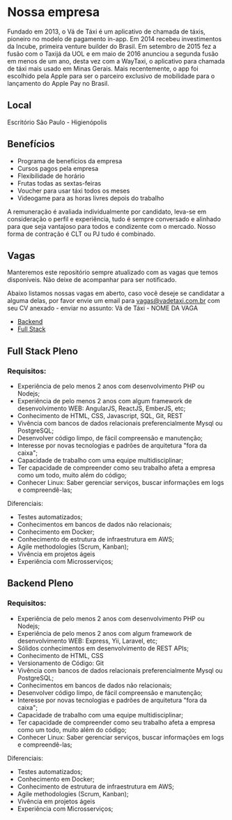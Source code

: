 # Nossa empresa

Fundado em 2013, o Vá de Táxi é um aplicativo de chamada de táxis, pioneiro no modelo de pagamento in-app. Em 2014 recebeu investimentos da Incube, primeira venture builder do Brasil. Em setembro de 2015 fez a fusão com o Taxijá da UOL e em maio de 2016 anunciou a segunda fusão em menos de um ano, desta vez com a WayTaxi, o aplicativo para chamada de táxi mais usado em Minas Gerais. Mais recentemente, o app foi escolhido pela Apple para ser o parceiro exclusivo de mobilidade para o lançamento do Apple Pay no Brasil.

## Local

Escritório São Paulo - Higienópolis

## Benefícios

- Programa de benefícios da empresa
- Cursos pagos pela empresa
- Flexibilidade de horário
- Frutas todas as sextas-feiras
- Voucher para usar táxi todos os meses
- Videogame para as horas livres depois do trabalho

A remuneração é avaliada individualmente por candidato, leva-se em consideração o perfil e experiência, tudo é sempre conversado e alinhado para que seja vantajoso para todos e condizente com o mercado. Nosso forma de contração é CLT ou PJ tudo é combinado.


## Vagas

Manteremos este repositório sempre atualizado com as vagas que temos disponíveis. Não deixe de acompanhar para ser notificado.

Abaixo listamos nossas vagas em aberto, caso você deseje se candidatar a alguma delas, por favor envie um email para vagas@vadetaxi.com.br com seu CV anexado - enviar no assunto: Vá de Táxi - NOME DA VAGA


* [Backend](#backend-pleno)
* [Full Stack](#full-stack-pleno)


## Full Stack Pleno

### Requisitos:

- Experiência de pelo menos 2 anos com desenvolvimento PHP ou Nodejs;
- Experiência de pelo menos 2 anos  com algum framework de desenvolvimento WEB: AngularJS, ReactJS, EmberJS, etc;
- Conhecimento de HTML, CSS, Javascript, SQL, Git, REST
- Vivência com bancos de dados relacionais preferencialmente Mysql ou PostgreSQL;
- Desenvolver código limpo, de fácil compreensão e manutenção;
- Interesse por novas tecnologias e padrões de arquitetura "fora da caixa";
- Capacidade de trabalho com uma equipe multidisciplinar;
- Ter capacidade de compreender como seu trabalho afeta a empresa como um todo, muito além do código;
- Conhecer Linux: Saber gerenciar serviços, buscar informações em logs e compreendê-las;

Diferenciais:
- Testes automatizados;
- Conhecimentos em bancos de dados não relacionais;
- Conhecimento em Docker;
- Conhecimento de estrutura de infraestrutura em AWS;
- Agile methodologies (Scrum, Kanban);
- Vivência em projetos ágeis
- Experiência com Microsserviços;

## Backend Pleno

### Requisitos:

- Experiência de pelo menos 2 anos com desenvolvimento PHP ou Nodejs;
- Experiência de pelo menos 2 anos  com algum framework de desenvolvimento WEB: Express, Yii, Laravel, etc;
- Sólidos conhecimentos em desenvolvimento de REST APIs;
- Conhecimento de HTML, CSS
- Versionamento de Código: Git
- Vivência com bancos de dados relacionais preferencialmente Mysql ou PostgreSQL;
- Conhecimentos em bancos de dados não relacionais;
- Desenvolver código limpo, de fácil compreensão e manutenção;
- Interesse por novas tecnologias e padrões de arquitetura "fora da caixa";
- Capacidade de trabalho com uma equipe multidisciplinar;
- Ter capacidade de compreender como seu trabalho afeta a empresa como um todo, muito além do código;
- Conhecer Linux: Saber gerenciar serviços, buscar informações em logs e compreendê-las;

Diferenciais:
- Testes automatizados;
- Conhecimento em Docker;
- Conhecimento de estrutura de infraestrutura em AWS;
- Agile methodologies (Scrum, Kanban);
- Vivência em projetos ágeis
- Experiência com Microsserviços;

